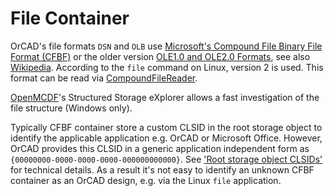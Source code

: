 # File Container

OrCAD's file formats `DSN` and `OLB` use [Microsoft's Compound File Binary File Format (CFBF)]((https://docs.microsoft.com/en-us/openspecs/windows_protocols/ms-cfb/53989ce4-7b05-4f8d-829b-d08d6148375b)) or the older version [OLE1.0 and OLE2.0 Formats](https://docs.microsoft.com/en-us/openspecs/windows_protocols/ms-oleds/fdc5e702-d09e-4344-a77f-eb079d41f23f), see also [Wikipedia](https://en.wikipedia.org/wiki/Compound_File_Binary_Format). According to the `file` command on Linux, version 2 is used. This format can be read via [CompoundFileReader](https://github.com/microsoft/compoundfilereader).

[OpenMCDF](http://openmcdf.sourceforge.net/)'s Structured Storage eXplorer allows a fast investigation of the file structure (Windows only).

Typically CFBF container store a custom CLSID in the root storage object to identify the applicable application e.g. OrCAD or Microsoft Office. However, OrCAD provides this CLSID in a generic application independent form as `{00000000-0000-0000-0000-000000000000}`. See ['Root storage object CLSIDs'](http://fileformats.archiveteam.org/wiki/Microsoft_Compound_File#Root_storage_object_CLSIDs) for technical details. As a result it's not easy to identify an unknown CFBF container as an OrCAD design, e.g. via the Linux `file` application.

